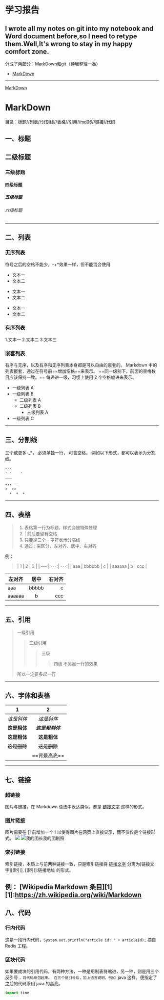 # 学习报告
I wrote all my notes on git into my notebook and Word document before,so I need to retype  them.Well,It's wrong to stay in my happy comfort zone.
---
分成了两部分：MarkDown和git（待我整理一番）
* <a href="#md">MarkDown</a>
---
<a href="md">MarkDown</a>
# MarkDown
目录：<a href="#md01">标题</a>//<a href="#md02">列表</a>//<a href="#md03">分割线</a>//<a href="#md04">表格</a>//<a href="#md05">引用</a>//<a href="#md06">md06</a>//<a href="#md07">链接</a>//<a href="#md08">代码</a>

<a name="md01"></a>
## 一、标题
 ## 二级标题
 ### 三级标题
 #### 四级标题
 ##### 五级标题
 ###### 六级标题

 ---
 
<a name="md02"></a>
## 二、列表
### 无序列表
符号之后的空格不能少，-+*效果一样，但不能混合使用
+ 文本一
+ 文本二

- 文本一
- 文本二

* 文本一
* 文本二
### 有序列表
1.文本一
2.文本二
3.文本三
### 嵌套列表
有序与无序，以及有序和无序列表本身都是可以自由的嵌套的。
Markdown 中的列表嵌套，通过在符号前==增加空格==来表示。
==同一级别下，前面的空格数目应该保持一致。==
每递进一级，习惯上使用 2 个空格缩进来表示。

- 一级列表 A
- 一级列表 B
  - 二级列表 A
  * 二级列表 B
    + 三级列表 A
- 一级列表 C
---
<a name="md03"></a>
## 三、分割线
三个或更多-_*，
必须单独一行，
可含空格。
例如以下形式，都可以表示为分割线。
```
---
- -    -
___
_   __
***
*  **
  *  *  *
  ```
  ---
  <a name="md04"></a>
## 四、表格

> 1. 表格第一行为标题，样式会被特殊处理
>2. | 前后要留有空格
>3. 只要是三个 - 字符表示分隔线
>4. 通过 : 来区分，左对齐、居中、右对齐

例：
>| 1 | 2 | 3 |
| --- |:---:| ---:|
| aaa | bbbbbb | c |
| aaaaaa | b | ccc |

| 左对齐| 居中 | 右对齐 |
| ---   |:---: | ---:  |
| aaa   | bbbbb | c    |
| aaaaaa| b     | ccc  |
----
<a name="md05"></a>
## 五、引用 
> 一级引用
>> 二级引用
>>>三级
>>>>四级
>不另起一行的效果
>
>所以一定要多起一行
---
<a name="md06"></a>
## 六、字体和表格
| 1 | 2 |
| ----- |:---:| 
| *这是斜体*|	_这是斜体_|
|**这是粗体**|***这是粗斜体***|
|__这是粗体__|__这是粗体__|
|~~这是删除~~|~~这是删除~~|
|  |==背景高亮==|

---
<a name="md07"></a>
## 七、链接
### 超链接
图片与链接，在 Markdown 语法中表达类似，都是 [链接文字](链接地址) 这样的形式。
### 图片链接
图片需要在 [] 前增加一个 ! 以使得图片在网页上直接显示，而不仅仅是个链接形式。
![](图片链接地址)
![我的团长我的团剧照](http://i-7.vcimg.com/crop/b3c1bd63194d8e185ab83d4d6b3984f6178975%28600x%29/thumb.jpg)
### 索引链接
索引链接，本质上与前两种链接一致，只是索引链接将 [链接文字](链接地址) 分离为[链接文字][索引],  [索引]:链接地址 的形式。

例：
[Wikipedia Markdown 条目][1]
[1]:https://zh.wikipedia.org/wiki/Markdown
----
<a name="md08"></a>
## 八、代码
### 行内代码
这是一段行内代码，`System.out.println("article id: " + articleId);` 摘自 Redis 工程。
### 区块代码
如果要成块的引用代码，有两种方法，一种是用制表符缩进，另一种，则是用三个反引号 ```，将代码块包起来。
在三个反引号后，加上语言说明，例如 ```java 这样，便指定了之后的代码采用 java 的高亮。

```python
import time

 ```
